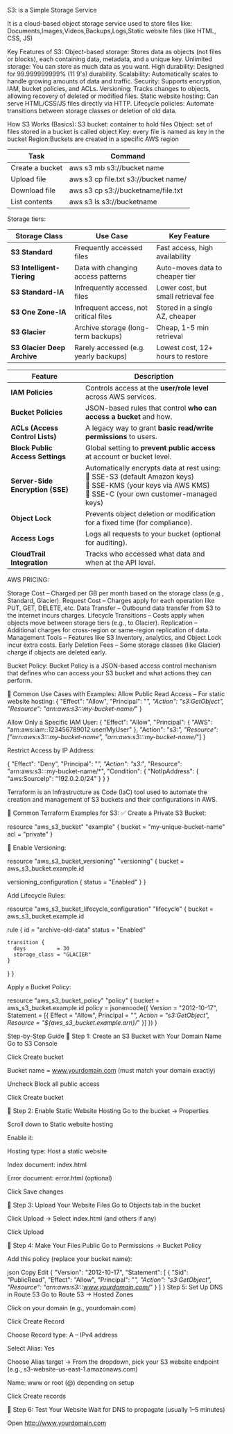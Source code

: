 S3: is a Simple Storage Service

It is a cloud-based object storage service used to store files like:
Documents,Images,Videos,Backups,Logs,Static website files (like HTML, CSS, JS)

 Key Features of S3:
Object-based storage: Stores data as objects (not files or blocks), each containing data, metadata, and a unique key.
Unlimited storage: You can store as much data as you want.
High durability: Designed for 99.999999999% (11 9's) durability.
Scalability: Automatically scales to handle growing amounts of data and traffic.
Security: Supports encryption, IAM, bucket policies, and ACLs.
Versioning: Tracks changes to objects, allowing recovery of deleted or modified files.
Static website hosting: Can serve HTML/CSS/JS files directly via HTTP.
Lifecycle policies: Automate transitions between storage classes or deletion of old data.

How S3 Works (Basics):
S3 bucket: container to hold files
Object: set of files stored in a bucket is called object
Key: every file is named as key in the bucket
Region:Buckets are created in a specific AWS region

| Task            | Command                                    
| --------------- | ------------------------------------------ |
| Create a bucket |   aws s3 mb s3://bucket name          |
| Upload file     |  aws s3 cp file.txt s3://bucket name/ |
| Download file   |  aws s3 cp s3://bucketname/file.txt |
| List contents   |   aws s3 ls s3://bucketname  

Storage tiers:

| Storage Class               | Use Case                              | Key Feature                         |
| --------------------------- | ------------------------------------- | ----------------------------------- |
| **S3 Standard**             | Frequently accessed files             | Fast access, high availability      |
| **S3 Intelligent-Tiering**  | Data with changing access patterns    | Auto-moves data to cheaper tier     |
| **S3 Standard-IA**          | Infrequently accessed files           | Lower cost, but small retrieval fee |
| **S3 One Zone-IA**          | Infrequent access, not critical files | Stored in a single AZ, cheaper      |
| **S3 Glacier**              | Archive storage (long-term backups)   | Cheap, 1-5 min retrieval            |
| **S3 Glacier Deep Archive** | Rarely accessed (e.g. yearly backups) | Lowest cost, 12+ hours to restore   |


| Feature                          | Description                                                                                                                                                      |
| -------------------------------- | ---------------------------------------------------------------------------------------------------------------------------------------------------------------- |
| **IAM Policies**                 | Controls access at the **user/role level** across AWS services.                                                                                                  |
| **Bucket Policies**              | JSON-based rules that control **who can access a bucket** and how.                                                                                               |
| **ACLs (Access Control Lists)**  | A legacy way to grant **basic read/write permissions** to users.                                                                                                 |
| **Block Public Access Settings** | Global setting to **prevent public access** at account or bucket level.                                                                                          |
| **Server-Side Encryption (SSE)** | Automatically encrypts data at rest using:<br>🔸 SSE-S3 (default Amazon keys)<br>🔸 SSE-KMS (your keys via AWS KMS)<br>🔸 SSE-C (your own customer-managed keys) |
| **Object Lock**                  | Prevents object deletion or modification for a fixed time (for compliance).                                                                                      |
| **Access Logs**                  | Logs all requests to your bucket (optional for auditing).                                                                                                        |
| **CloudTrail Integration**       | Tracks who accessed what data and when at the API level.                                                                                                         |


AWS PRICING:

Storage Cost – Charged per GB per month based on the storage class (e.g., Standard, Glacier).
Request Cost – Charges apply for each operation like PUT, GET, DELETE, etc.
Data Transfer – Outbound data transfer from S3 to the internet incurs charges.
Lifecycle Transitions – Costs apply when objects move between storage tiers (e.g., to Glacier).
Replication – Additional charges for cross-region or same-region replication of data.
Management Tools – Features like S3 Inventory, analytics, and Object Lock incur extra costs.
Early Deletion Fees – Some storage classes (like Glacier) charge if objects are deleted early.

Bucket Policy:
Bucket Policy is a JSON-based access control mechanism that defines who can access your S3 bucket and what actions they can perform.

🔹 Common Use Cases with Examples:
Allow Public Read Access – For static website hosting:
{
  "Effect": "Allow",
  "Principal": "*",
  "Action": "s3:GetObject",
  "Resource": "arn:aws:s3:::my-bucket-name/*"
}

Allow Only a Specific IAM User:
{
  "Effect": "Allow",
  "Principal": { "AWS": "arn:aws:iam::123456789012:user/MyUser" },
  "Action": "s3:*",
  "Resource": ["arn:aws:s3:::my-bucket-name", "arn:aws:s3:::my-bucket-name/*"]
}

Restrict Access by IP Address:

 {
  "Effect": "Deny",
  "Principal": "*",
  "Action": "s3:*",
  "Resource": "arn:aws:s3:::my-bucket-name/*",
  "Condition": {
    "NotIpAddress": {
      "aws:SourceIp": "192.0.2.0/24"
    }
  }
}


Terraform is an Infrastructure as Code (IaC) tool used to automate the creation and management of S3 buckets and their configurations in AWS.

🔹 Common Terraform Examples for S3:
✅ Create a Private S3 Bucket:

resource "aws_s3_bucket" "example" {
  bucket = "my-unique-bucket-name"
  acl    = "private"
}

🔄 Enable Versioning:

resource "aws_s3_bucket_versioning" "versioning" {
  bucket = aws_s3_bucket.example.id

  versioning_configuration {
    status = "Enabled"
  }
}

 Add Lifecycle Rules:

 resource "aws_s3_bucket_lifecycle_configuration" "lifecycle" {
  bucket = aws_s3_bucket.example.id

  rule {
    id     = "archive-old-data"
    status = "Enabled"

    transition {
      days          = 30
      storage_class = "GLACIER"
    }
  }
}

Apply a Bucket Policy:


resource "aws_s3_bucket_policy" "policy" {
  bucket = aws_s3_bucket.example.id
  policy = jsonencode({
    Version = "2012-10-17",
    Statement = [{
      Effect = "Allow",
      Principal = "*",
      Action = "s3:GetObject",
      Resource = "${aws_s3_bucket.example.arn}/*"
    }]
  })
}

Step-by-Step Guide
🔸 Step 1: Create an S3 Bucket with Your Domain Name
Go to S3 Console

Click Create bucket

Bucket name = www.yourdomain.com (must match your domain exactly)

Uncheck Block all public access

Click Create bucket

🔸 Step 2: Enable Static Website Hosting
Go to the bucket → Properties

Scroll down to Static website hosting

Enable it:

Hosting type: Host a static website

Index document: index.html

Error document: error.html (optional)

Click Save changes

🔸 Step 3: Upload Your Website Files
Go to Objects tab in the bucket

Click Upload → Select index.html (and others if any)

Click Upload

🔸 Step 4: Make Your Files Public
Go to Permissions → Bucket Policy

Add this policy (replace your bucket name):

json
Copy
Edit
{
  "Version": "2012-10-17",
  "Statement": [
    {
      "Sid": "PublicRead",
      "Effect": "Allow",
      "Principal": "*",
      "Action": "s3:GetObject",
      "Resource": "arn:aws:s3:::www.yourdomain.com/*"
    }
  ]
}
Step 5: Set Up DNS in Route 53
Go to Route 53 → Hosted Zones

Click on your domain (e.g., yourdomain.com)

Click Create Record

Choose Record type: A – IPv4 address

Select Alias: Yes

Choose Alias target → From the dropdown, pick your S3 website endpoint (e.g., s3-website-us-east-1.amazonaws.com)

Name: www or root (@) depending on setup

Click Create records

🔸 Step 6: Test Your Website
Wait for DNS to propagate (usually 1–5 minutes)

Open http://www.yourdomain.com
